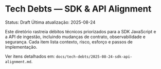 # Tech Debts — SDK & API Alignment

Status: Draft
Última atualização: 2025-08-24

Este diretório rastreia débitos técnicos priorizados para a SDK JavaScript e a API de ingestão, incluindo mudanças de contrato, observabilidade e segurança. Cada item lista contexto, risco, esforço e passos de implementação.

Ver itens detalhados em: `docs/tech-debts/2025-08-24-sdk-api-alignment.md`.
